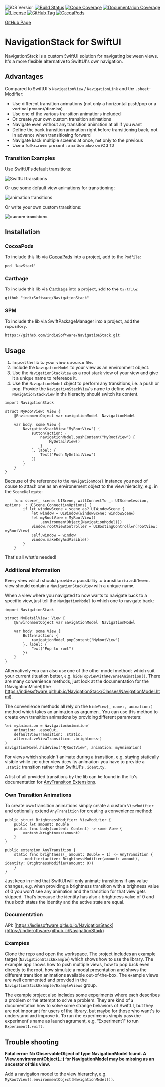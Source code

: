 ![iOS Version](https://img.shields.io/badge/iOS-13.0+-brightgreen)
[![Build Status](https://travis-ci.com/indieSoftware/NavigationStack.svg?branch=master)](https://travis-ci.com/indieSoftware/NavigationStack)
[![Code Coverage](https://codecov.io/gh/indieSoftware/NavigationStack/branch/master/graph/badge.svg)](https://codecov.io/gh/indieSoftware/NavigationStack)
[![Documentation Coverage](https://indiesoftware.github.io/NavigationStack/badge.svg)](https://indiesoftware.github.io/NavigationStack)
[![License](https://img.shields.io/github/license/indieSoftware/NavigationStack)](https://github.com/indieSoftware/NavigationStack/blob/master/LICENSE)
[![GitHub Tag](https://img.shields.io/github/v/tag/indieSoftware/NavigationStack?label=version)](https://github.com/indieSoftware/NavigationStack)
[![CocoaPods](https://img.shields.io/cocoapods/v/NavStack.svg)](https://cocoapods.org/pods/NavStack)

[GitHub Page](https://github.com/indieSoftware/NavigationStack)

# NavigationStack for SwiftUI

NavigationStack is a custom SwiftUI solution for navigating between views. It's a more flexible alternative to SwiftUI's own navigation.

## Advantages 

Compared to SwiftUI's `NavigationView` / `NavigationLink` and the `.sheet`-Modifier:

- Use different transition animations (not only a horizontal push/pop or a vertical present/dismiss)
- Use one of the various transition animations included
- Or create your own custom transition animations
- Navigate even without any transition animation at all if you want
- Define the back transition animation right before transitioning back, not in advance when transitioning forward
- Navigate back multiple screens at once, not only to the previous
- Use a full-screen present transition also on iOS 13

### Transition Examples

Use SwiftUI's default transitions:

![SwiftUI transitions](https://github.com/indieSoftware/NavigationStack/blob/master/img/swiftuiTransitions.gif?raw=true)

Or use some default view animations for transitioning:

![animation transitions](https://github.com/indieSoftware/NavigationStack/blob/master/img/animationTransitions.gif?raw=true)

Or write your own custom transitions:

![custom transitions](https://github.com/indieSoftware/NavigationStack/blob/master/img/customTransitions.gif?raw=true)

## Installation

### CocoaPods

To include this lib via [CocoaPods](https://cocoapods.org) into a project, add to the `Podfile`:

```
pod 'NavStack'
```

### Carthage

To include this lib via [Carthage](https://github.com/Carthage/Carthage) into a project, add to the `Cartfile`:

```
github "indieSoftware/NavigationStack"
```

### SPM

To include the lib via SwiftPackageManager into a project, add the repository:

```
https://github.com/indieSoftware/NavigationStack.git
```

## Usage

1. Import the lib to your view's source file.
2. Include the `NavigationModel` to your view as an environment object.
3. Use the `NavigationStackView` as a root stack view of your view and give it a unique name to reference it.
4. Use the `NavigationModel` object to perform any transitions, i.e. a push or pop. Provide the `NavigationStackView`'s name to define which `NavigationStackView` in the hierachy should switch its content.

```
import NavigationStack

struct MyRootView: View {
	@EnvironmentObject var navigationModel: NavigationModel

	var body: some View {
		NavigationStackView("MyRootView") {
			Button(action: {
				navigationModel.pushContent("MyRootView") {
					MyDetailView()
				}
			}, label: {
				Text("Push MyDetailView")
			})
		}
	}
}
```

Because of the reference to the `NavigationModel` instance you need of couse to attach one as an environement object to the view hierachy, e.g. in the `SceneDelegate`:

```
	func scene(_ scene: UIScene, willConnectTo _: UISceneSession, options _: UIScene.ConnectionOptions) {
		if let windowScene = scene as? UIWindowScene {
			let window = UIWindow(windowScene: windowScene)
			let myRootView = MyRootView()
				.environmentObject(NavigationModel())
			window.rootViewController = UIHostingController(rootView: myRootView)
			self.window = window
			window.makeKeyAndVisible()
		}
	}
```

That's all what's needed!

### Additional Information

Every view which should provide a possibility to transition to a different view should contain a `NavigationStackView` with a unique name.

When a view where you navigated to now wants to navigate back to a specific view, just tell the `NavigationModel` to which one to navigate back:

```
import NavigationStack

struct MyDetailView: View {
	@EnvironmentObject var navigationModel: NavigationModel

	var body: some View {
		Button(action: {
			navigationModel.popContent("MyRootView")
		}, label: {
			Text("Pop to root")
		})
	}
}
```

Alternatively you can also use one of the other model methods which suit your current situation better, e.g. `hideTopViewWithReverseAnimation()`. There are many convenience methods, just look at the documentation for the [NavigationModel](the https://indiesoftware.github.io/NavigationStack/Classes/NavigationModel.html).

The convenience methods all rely on the `hideView(_ name:, animation:)` method which takes an animation as argument. You can use this method to create own transition animations by providing different parameters:

```
let myAnimation = NavigationAnimation(
	animation: .easeOut,
	defaultViewTransition: .static,
	alternativeViewTransition: .brightness()
)
navigationModel.hideView("MyRootView", animation: myAnimation)
```

For views which shouldn't animate during a transition, e.g. staying statically visible while the other view does its animation, you have to provide a `.static` transition rather than SwiftUI's `.identity`.

A list of all provided transitions by the lib can be found in the lib's documentation for [AnyTransition Extensions](https://indiesoftware.github.io/NavigationStack/Extensions/AnyTransition.html).

### Own Transition Animations

To create own transition animations simply create a custom `ViewModifier` and optionally extend `AnyTransition` for creating a convenience method:

```
public struct BrightnessModifier: ViewModifier {
	public let amount: Double
	public func body(content: Content) -> some View {
		content.brightness(amount)
	}
}

public extension AnyTransition {
	static func brightness(_ amount: Double = 1) -> AnyTransition {
		.modifier(active: BrightnessModifier(amount: amount), identity: BrightnessModifier(amount: 0))
	}
}
```

Just keep in mind that SwiftUI will only animate transitions if any value changes, e.g. when providing a brightness transition with a brighness value of 0 you won't see any animation and the transition for that view gets skipped. That's because the identity has also a brightness value of 0 and thus both states the identity and the active state are equal.

### Documentation

API: [https://indiesoftware.github.io/NavigationStack](https://indiesoftware.github.io/NavigationStack)


### Examples

Clone the repo and open the workspace. The project includes an example target (`NavigationStackExample`) which shows how to use the library. The example app shows how to push multiple views, how to pop back even directly to the root, how simulate a modal presentation and shows the different transition animations available out-of-the-box. The example views are well commented and provided in the `NavigationStackExample/ExampleViews` group.

The example project also includes some experiments where each describes a problem or the attempt to solve a problem. They are kind of a documentation how to solve some strange behaviors of SwiftUI, but they are not important for users of the library, but maybe for those who want's to understand and improve it. To run the experiments simply pass the experiment's name as launch agrument, e.g. "Experiment1" to run `Experiment1.swift`.

## Trouble shooting

**Fatal error: No ObservableObject of type NavigationModel found. A View.environmentObject(_:) for NavigationModel may be missing as an ancestor of this view.**

Add a navigation model to the view hierarchy, e.g.  `MyRootView().environmentObject(NavigationModel())`.

